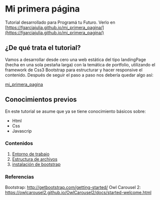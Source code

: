# Mi primera página
Tutorial desarrollado para Programá tu Futuro. 
Verlo en [https://fgarciajulia.github.io/mi_primera_pagina/](https://fgarciajulia.github.io/mi_primera_pagina/)

## ¿De qué trata el tutorial?
 Vamos a desarrollar desde cero una web estática del tipo landingPage (hecha en una sola pestaña larga) con la temática de portfolio, utilizando el framework de Css3 Bootstrap para estructurar y hacer responsive el contenido. 
Después de seguir el paso a paso nos debería quedar algo así:

[mi_primera_pagina](http://dacu.com.ar/mi_primera_pagina/)

## Conocimientos previos
En este tutorial se asume que ya se tiene conocimiento básicos sobre:
- Html
- Css
- Javascrip

### Contenidos
1.	[Entorno de trabajo](./docs/entorno-trabajo.md)
1.	[Estructura de archivos](./docs/estructura-archivos.md)
1.	[instalación de bootstrap](./docs/instalacion-bootstrap.md)

### Referencias

Bootstrap: http://getbootstrap.com/getting-started/
Owl Carousel 2: https://owlcarousel2.github.io/OwlCarousel2/docs/started-welcome.html